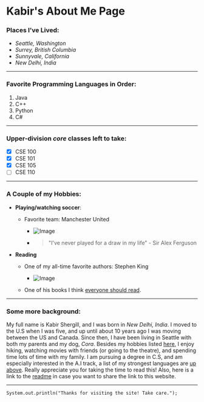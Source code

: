 # Kabir's About Me Page

### **Places I've Lived**: 

- *Seattle, Washington*
- *Surrey, British Columbia*
- *Sunnyvale, California*
- *New Delhi, India*

---

### **Favorite Programming Languages in Order**:

1. Java
2. C++
3. Python
4. C#

---

### **Upper-division *core* classes left to take**:

- [x] CSE 100
- [x] CSE 101
- [x] CSE 105
- [ ] CSE 110

---

### A Couple of my Hobbies:

- **Playing/watching soccer**:
  -  Favorite team: Manchester United
  
        - ![Image](sir-alex-2.jpg)

        - > "I've never played for a draw in my life" - Sir Alex Ferguson

- **Reading**
    - One of my all-time favorite authors: Stephen King

        - ![Image](the-stand-cover.jpg) 
    
    - One of his books I think  [everyone should read](https://www.amazon.com/On-Writing-Stephen-King-audiobook/dp/B0000547HM/ref=sr_1_4?crid=11U1J8I7UQUKJ&dib=eyJ2IjoiMSJ9.RLXBT2NSCLNGfUj4Y8PdtiMFeQpNbiiN7s_I5i55H1JMmf6oC0aA5TfS-Gay_Ca-70WBtiXXOu_MLmW4CTxbCj1NVvCKsngbAfU2HXdxGoFJk38w9wsThAsJ9fz8rszjzUUu8jDsUnVNiu4IZIKjTf_8qKWUWzlCZbhkluZdNCysskulCMpE_CWa4krLVGjxWrm8BW2Hm78ZuU9A529oSAOMuVXQlJPno_zT-PHMGEw.ZEyRsUe3B1lUSG0uXjek_6W7E9i8Cg4E0XCrO45j8DA&dib_tag=se&keywords=on+writing+stephen+king&qid=1712687578&sprefix=on+writing%2Caps%2C516&sr=8-4).
  

---

### Some more background:

My full name is Kabir Shergill, and I was born in _New Delhi, India_. I moved to the U.S when I was five, and up until about 10 years ago I was moving between the US and Canada. Since then, I have been living in Seattle with both my parents and my dog, _Cora_. Besides my hobbies listed [here](#a-couple-of-my-hobbies), I enjoy hiking, watching movies with friends (or going to the theatre), and spending time lots of time with my family. I am pursuing a degree in C.S, and am especially interested in the A.I track, a list of my strongest languages are [up above](#favorite-programming-languages-in-order). Really appreciate you for taking the time to read this! Also, here is a link to the [readme](/README.md) in case you want to share the link to this website. 

---

`System.out.println("Thanks for visiting the site! Take care.");`